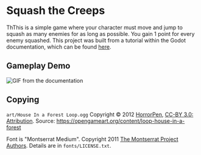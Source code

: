# Squash the Creeps

ThThis is a simple game where your character must move and jump to squash as
many enemies for as long as possible. You gain 1 point for every enemy squashed.
This project was built from a tutorial within the Godot documentation, which can be found [here](https://docs.godotengine.org/en/stable/getting_started/first_3d_game/index.html).

## Gameplay Demo

![GIF from the documentation](https://docs.godotengine.org/en/stable/_images/squash-the-creeps-final.gif)

## Copying

`art/House In a Forest Loop.ogg` Copyright &copy; 2012 [HorrorPen](https://opengameart.org/users/horrorpen), [CC-BY 3.0: Attribution](http://creativecommons.org/licenses/by/3.0/). Source: https://opengameart.org/content/loop-house-in-a-forest

Font is "Montserrat Medium". Copyright 2011 [The Montserrat Project Authors](https://github.com/JulietaUla/Montserrat). Details are in `fonts/LICENSE.txt`.
